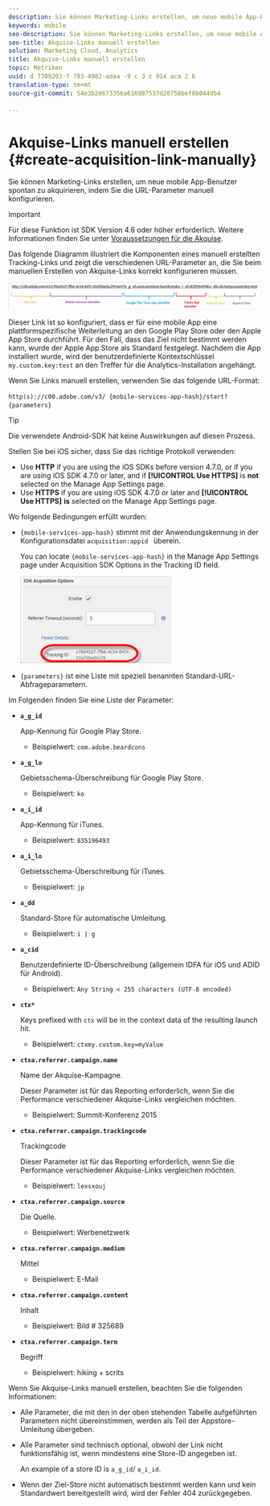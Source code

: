 ```yaml
---
description: Sie können Marketing-Links erstellen, um neue mobile App-Benutzer spontan zu akquirieren, indem Sie die URL-Parameter manuell konfigurieren.
keywords: mobile
seo-description: Sie können Marketing-Links erstellen, um neue mobile App-Benutzer spontan zu akquirieren, indem Sie die URL-Parameter manuell konfigurieren.
seo-title: Akquise-Links manuell erstellen
solution: Marketing Cloud, Analytics
title: Akquise-Links manuell erstellen
topic: Metriken
uuid: d 7709203-f 793-4982-adaa -9 c 3 c 914 aca 2 b
translation-type: tm+mt
source-git-commit: 54e3b2d673356a616987537d20758bef8b044db4

---
```



# Akquise-Links manuell erstellen {#create-acquisition-link-manually}

Sie können Marketing-Links erstellen, um neue mobile App-Benutzer spontan zu akquirieren, indem Sie die URL-Parameter manuell konfigurieren.

>[!IMPORTANT]
>
>Für diese Funktion ist SDK Version 4.6 oder höher erforderlich. Weitere Informationen finden Sie unter [Voraussetzungen für die Akquise](/help/using/acquisition-main/c-acquisition-prerequisites.md).

Das folgende Diagramm illustriert die Komponenten eines manuell erstellten Tracking-Links und zeigt die verschiedenen URL-Parameter an, die Sie beim manuellen Erstellen von Akquise-Links korrekt konfigurieren müssen.

![](assets/acquisition_url.png)

Dieser Link ist so konfiguriert, dass er für eine mobile App eine plattformspezifische Weiterleitung an den Google Play Store oder den Apple App Store durchführt. Für den Fall, dass das Ziel nicht bestimmt werden kann, wurde der Apple App Store als Standard festgelegt. Nachdem die App installiert wurde, wird der benutzerdefinierte Kontextschlüssel `my.custom.key:test` an den Treffer für die Analytics-Installation angehängt.

Wenn Sie Links manuell erstellen, verwenden Sie das folgende URL-Format:

`http(s)://c00.adobe.com/v3/ {mobile-services-app-hash}/start? {parameters}`

>[!TIP]
>
>Die verwendete Android-SDK hat keine Auswirkungen auf diesen Prozess.

Stellen Sie bei iOS sicher, dass Sie das richtige Protokoll verwenden:

* Use **HTTP** if you are using the iOS SDKs before version 4.7.0, or if you are using iOS SDK 4.7.0 or later, and if **[!UICONTROL Use HTTPS]** is **not** selected on the Manage App Settings page.
* Use **HTTPS** if you are using iOS SDK 4.7.0 or later and **[!UICONTROL Use HTTPS]** **is** selected on the Manage App Settings page.

Wo folgende Bedingungen erfüllt wurden:

* `{mobile-services-app-hash}` stimmt mit der Anwendungskennung in der Konfigurationsdatei `acquisition:appid ` überein.

   You can locate `{mobile-services-app-hash}` in the Manage App Settings page under Acquisition SDK Options in the Tracking ID field.

   ![](assets/tracking-id.png)

* `{parameters}` ist eine Liste mit speziell benannten Standard-URL-Abfrageparametern.

Im Folgenden finden Sie eine Liste der Parameter:

* **`a_g_id`**

   App-Kennung für Google Play Store.

   * Beispielwert: `com.adobe.beardcons`

* **`a_g_lo`**

   Gebietsschema-Überschreibung für Google Play Store.

   * Beispielwert: `ko`

* **`a_i_id`**

   App-Kennung für iTunes.

   * Beispielwert: `835196493`

* **`a_i_lo`**

   Gebietsschema-Überschreibung für iTunes.

   * Beispielwert: `jp`

* **`a_dd`**

   Standard-Store für automatische Umleitung.

   * Beispielwert: `i | g`

* **`a_cid`**

   Benutzerdefinierte ID-Überschreibung (allgemein IDFA für iOS und ADID für Android).

   * Beispielwert: `Any String < 255 characters (UTF-8 encoded)`

* **`ctx*`**

   Keys prefixed with `ctx` will be in the context data of the resulting launch hit.

   * Beispielwert: `ctxmy.custom.key=myValue`

* **`ctxa.referrer.campaign.name`**

   Name der Akquise-Kampagne.

   Dieser Parameter ist für das Reporting erforderlich, wenn Sie die Performance verschiedener Akquise-Links vergleichen möchten.

   * Beispielwert: Summit-Konferenz 2015

* **`ctxa.referrer.campaign.trackingcode`**

   Trackingcode

   Dieser Parameter ist für das Reporting erforderlich, wenn Sie die Performance verschiedener Akquise-Links vergleichen möchten.

   * Beispielwert: `lexsxouj`

* **`ctxa.referrer.campaign.source`**

   Die Quelle.

   * Beispielwert: Werbenetzwerk

* **`ctxa.referrer.campaign.medium`**

   Mittel

   * Beispielwert: E-Mail

* **`ctxa.referrer.campaign.content`**

   Inhalt

   * Beispielwert: Bild # 325689

* **`ctxa.referrer.campaign.term`**

   Begriff

   * Beispielwert: hiking + scrits


Wenn Sie Akquise-Links manuell erstellen, beachten Sie die folgenden Informationen:

* Alle Parameter, die mit den in der oben stehenden Tabelle aufgeführten Parametern nicht übereinstimmen, werden als Teil der Appstore-Umleitung übergeben.
* Alle Parameter sind technisch optional, obwohl der Link nicht funktionsfähig ist, wenn mindestens eine Store-ID angegeben ist.

   An example of a store ID is `a_g_id`/ `a_i_id`.

* Wenn der Ziel-Store nicht automatisch bestimmt werden kann und kein Standardwert bereitgestellt wird, wird der Fehler 404 zurückgegeben.

